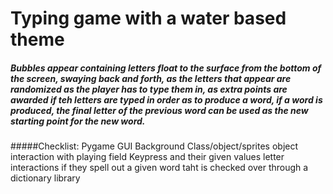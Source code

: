 # Typing game with a water based theme

##### Bubbles appear containing letters float to the surface from the bottom of the screen, swaying back and forth, as the letters that appear are randomized as the player has to type them in, as extra points are awarded if teh letters are typed in order as to produce a word, if a word is produced, the final letter of the previous word can be used as the new starting point for the new word.


#####Checklist: 
Pygame GUI
Background
Class/object/sprites
object interaction with playing field
Keypress and their given values
letter interactions if they spell out a given word taht is checked over through a dictionary library 
